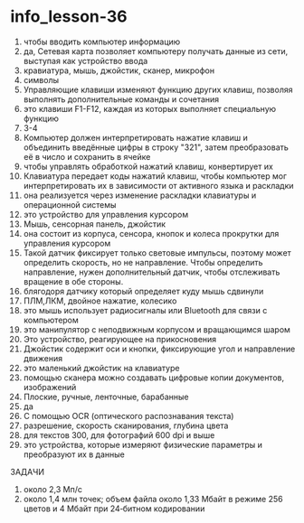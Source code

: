 # info_lesson-36
1.  чтобы вводить компьютер информацию
2.  да, Сетевая карта позволяет компьютеру получать данные из сети, выступая как устройство ввода
3.  кравиатура, мышь, джойстик, сканер, микрофон
4.  символы 
5.  Управляющие клавиши изменяют функцию других клавиш, позволяя выполнять дополнительные команды и сочетания
6.  это клавиши F1-F12, каждая из которых выполняет специальную функцию
7.  3-4
8.  Компьютер должен интерпретировать нажатие клавиш и объединить введённые цифры в строку "321", затем преобразовать её в число и сохранить в ячейке
9.  чтобы управлять обработкой нажатий клавиш, конвертирует их
10. Клавиатура передает коды нажатий клавиш, чтобы компьютер мог интерпретировать их в зависимости от активного языка и раскладки
11. она реализуется через изменение раскладки клавиатуры и операционной системы
12. это устройство для управления курсором
13. Мышь, сенсорная панель, джойстик
14. она состоит из корпуса, сенсора, кнопок и колеса прокрутки для управления курсором
15. Такой датчик фиксирует только световые импульсы, поэтому может определить скорость, но не направление. Чтобы определить направление, нужен дополнительный датчик, чтобы отслеживать вращение в обе стороны.
16. блягодоря датчику который определяет куду мышь сдвинули
17. ПЛМ,ЛКМ, двойное нажатие, колесико
18. это мышь использует радиосигналы или Bluetooth для связи с компьютером
19. это манипулятор с неподвижным корпусом и вращающимся шаром
20. Это устройство, реагирующее на прикосновения
21. Джойстик содержит оси и кнопки, фиксирующие угол и направление движения
22. это маленький джойстик на клавиатуре
23. помощью сканера можно создавать цифровые копии документов, изображений
24. Плоские, ручные, ленточные, барабанные
25. да
26. С помощью OCR (оптического распознавания текста)
27. разрешение, скорость сканирования, глубина цвета
28. для текстов 300, для фотографий 600 dpi и выше
29.  это устройства, которые измеряют физические параметры и преобразуют их в данные


ЗАДАЧИ

1. около 2,3 Мп/с
2. около 1,4 млн точек; объем файла около 1,33 Мбайт в режиме 256 цветов и 4 Мбайт при 24‐битном кодировании
